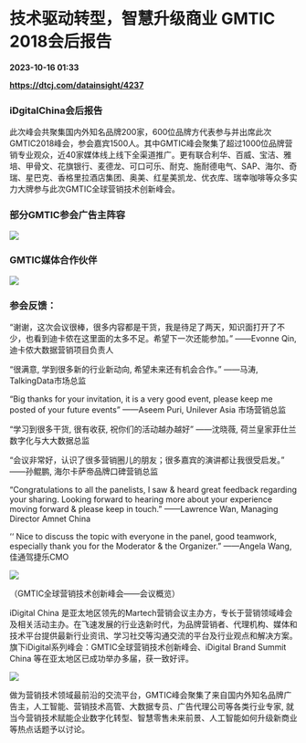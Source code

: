 # 技术驱动转型，智慧升级商业 GMTIC 2018会后报告

**2023-10-16 01:33**

**https://dtcj.com/datainsight/4237**

### iDgitalChina会后报告

此次峰会共聚集国内外知名品牌200家，600位品牌方代表参与并出席此次GMTIC2018峰会，参会嘉宾1500人。其中GMTIC峰会聚集了超过1000位品牌营销专业观众，近40家媒体线上线下全渠道推广。更有联合利华、百威、宝洁、雅培、甲骨文、花旗银行、麦德龙、可口可乐、耐克、施耐德电气、SAP、海尔、奇瑞、星巴克、香格里拉酒店集团、奥美、红星美凯龙、优衣库、瑞幸咖啡等众多实力大牌参与此次GMTIC全球营销技术创新峰会。

### 部分GMTIC参会广告主阵容

![](https://cf.dtcj.com/a2d562c4-90ac-4dbd-bb59-83bd52ce55f0.png)

### GMTIC媒体合作伙伴

![](https://cf.dtcj.com/1f8cd710-ebd1-43ea-91d0-b8f855f06dd5.png)

### 参会反馈：

“谢谢，这次会议很棒，很多内容都是干货，我是待足了两天，知识面打开了不少，也看到迪卡侬在这里面的太多不足。希望下⼀次还能参加。” ——Evonne Qin, 迪卡侬大数据营销项目负责人

“很满意, 学到很多新的行业新动向, 希望未来还有机会合作。” ——马涛, TalkingData市场总监

“Big thanks for your invitation, it is a very good event, please keep me posted of your future events” ——Aseem Puri, Unilever Asia 市场营销总监

“学习到很多干货, 很有收获, 祝你们的活动越办越好” ——沈晓薇, 荷兰皇家菲仕兰数字化与⼤大数据总监

“会议非常好，认识了很多营销圈儿的朋友；很多嘉宾的演讲都让我很受启发。” ——孙鲲鹏, 海尔卡萨帝品牌口碑营销总监

“Congratulations to all the panelists, I saw & heard great feedback regarding your sharing. Looking forward to hearing more about your experience moving forward & please keep in touch.” ——Lawrence Wan, Managing Director Amnet China

 ‘‘ Nice to discuss the topic with everyone in the panel, good teamwork, especially thank you for the Moderator & the Organizer.” ——Angela Wang, 佳通驾捷乐CMO

![](https://cf.dtcj.com/a465e0d0-9156-4b7c-a7a2-ae8c84ab4a69.png)

（GMTIC全球营销技术创新峰会——会议概览）

iDigital China 是亚太地区领先的Martech营销会议主办方，专长于营销领域峰会及相关活动主办。在飞速发展的行业迭新时代，为品牌营销者、代理机构、媒体和技术平台提供最新行业资讯、学习社交等沟通交流的平台及行业观点和解决方案。旗下iDigital系列峰会：GMTIC全球营销技术创新峰会、iDigital Brand Summit China 等在亚太地区已成功举办多届，获一致好评。

![](https://cf.dtcj.com/ed95154e-ed26-4ece-b987-83e65ccaedef.png)

做为营销技术领域最前沿的交流平台，GMTIC峰会聚集了来自国内外知名品牌广告主，人工智能、营销技术高管、大数据专员、广告代理公司等各类行业专家, 就当今营销技术赋能企业数字化转型、智慧零售未来前景、人工智能如何升级新商业等热点话题予以讨论。